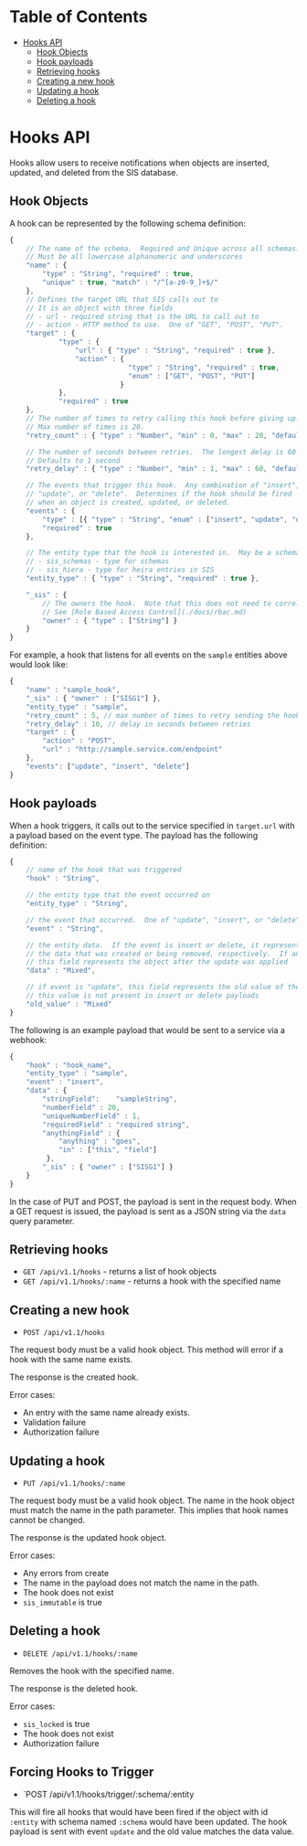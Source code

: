 Table of Contents
=================

- [Hooks API](#hooks-api)
    - [Hook Objects](#hook-objects)
    - [Hook payloads](#hook-payloads)
    - [Retrieving hooks](#retrieving-hooks)
    - [Creating a new hook](#creating-a-new-hook)
    - [Updating a hook](#updating-a-hook)
    - [Deleting a hook](#deleting-a-hook)


# Hooks API

Hooks allow users to receive notifications when objects are inserted, updated, and deleted from the SIS database.

## Hook Objects

A hook can be represented by the following schema definition:

```javascript
{
    // The name of the schema.  Required and Unique across all schemas.
    // Must be all lowercase alphanumeric and underscores
    "name" : {
        "type" : "String", "required" : true,
        "unique" : true, "match" : "/^[a-z0-9_]+$/"
    },
    // Defines the target URL that SIS calls out to
    // It is an object with three fields
    // - url - required string that is the URL to call out to
    // - action - HTTP method to use.  One of "GET", "POST", "PUT".
    "target" : {
            "type" : {
                "url" : { "type" : "String", "required" : true },
                "action" : {
                             "type" : "String", "required" : true,
                             "enum" : ["GET", "POST", "PUT"]
                           }
            },
            "required" : true
    },
    // The number of times to retry calling this hook before giving up.  Defaults to 0.
    // Max number of times is 20.
    "retry_count" : { "type" : "Number", "min" : 0, "max" : 20, "default" : 0 },

    // The number of seconds between retries.  The longest delay is 60 seconds.
    // Defaults to 1 second
    "retry_delay" : { "type" : "Number", "min" : 1, "max" : 60, "default" : 1 },

    // The events that trigger this hook.  Any combination of "insert",
    // "update", or "delete".  Determines if the hook should be fired
    // when an object is created, updated, or deleted.
    "events" : {
        "type" : [{ "type" : "String", "enum" : ["insert", "update", "delete"] }],
        "required" : true
    },

    // The entity type that the hook is interested in.  May be a schema name or one of:
    // - sis_schemas - type for schemas
    // - sis_hiera - type for heira entries in SIS
    "entity_type" : { "type" : "String", "required" : true },

    "_sis" : {
        // The owners the hook.  Note that this does not need to correlate with the entity type of the hook.
        // See [Role Based Access Control](./docs/rbac.md)
        "owner" : { "type" : ["String"] }
    }
}
```

For example, a hook that listens for all events on the `sample` entities above would look like:

```javascript
{
    "name" : "sample_hook",
    "_sis" : { "owner" : ["SISG1"] },
    "entity_type" : "sample",
    "retry_count" : 5, // max number of times to retry sending the hook
    "retry_delay" : 10, // delay in seconds between retries
    "target" : {
        "action" : "POST",
        "url" : "http://sample.service.com/endpoint"
    },
    "events": ["update", "insert", "delete"]
}
```

## Hook payloads

When a hook triggers, it calls out to the service specified in `target.url` with a payload based on the event type.  The payload has the following definition:

```javascript
{
    // name of the hook that was triggered
    "hook" : "String",

    // the entity type that the event occurred on
    "entity_type" : "String",

    // the event that occurred.  One of "update", "insert", or "delete"
    "event" : "String",

    // the entity data.  If the event is insert or delete, it represents
    // the data that was created or being removed, respectively.  If an update,
    // this field represents the object after the update was applied
    "data" : "Mixed",

    // if event is "update", this field represents the old value of the entity
    // this value is not present in insert or delete payloads
    "old_value" : "Mixed"
}
```

The following is an example payload that would be sent to a service via a webhook:

```javascript
{
    "hook" : "hook_name",
    "entity_type" : "sample",
    "event" : "insert",
    "data" : {
        "stringField":    "sampleString",
        "numberField" : 20,
        "uniqueNumberField" : 1,
        "requiredField" : "required string",
        "anythingField" : {
            "anything" : "goes",
            "in" : ["this", "field"]
         },
        "_sis" : { "owner" : ["SISG1"] }
    }
}
```

In the case of PUT and POST, the payload is sent in the request body.  When a GET request is issued, the payload is sent as a JSON string via the `data` query parameter.

## Retrieving hooks

* `GET /api/v1.1/hooks` - returns a list of hook objects
* `GET /api/v1.1/hooks/:name` - returns a hook with the specified name

## Creating a new hook

* `POST /api/v1.1/hooks`

The request body must be a valid hook object.  This method will error if a hook with the same name exists.

The response is the created hook.

Error cases:

* An entry with the same name already exists.
* Validation failure
* Authorization failure

## Updating a hook

* `PUT /api/v1.1/hooks/:name`

The request body must be a valid hook object.  The name in the hook object must match the name in the path parameter.  This implies that hook names cannot be changed.

The response is the updated hook object.

Error cases:

* Any errors from create
* The name in the payload does not match the name in the path.
* The hook does not exist
* `sis_immutable` is true

## Deleting a hook

* `DELETE /api/v1.1/hooks/:name`

Removes the hook with the specified name.

The response is the deleted hook.

Error cases:

* `sis_locked` is true
* The hook does not exist
* Authorization failure

## Forcing Hooks to Trigger

* `POST /api/v1.1/hooks/trigger/:schema/:entity

This will fire all hooks that would have been fired if the object with id
`:entity` with schema named `:schema` would have been updated.  The hook
payload is sent with event `update` and the old value matches the data
value.
